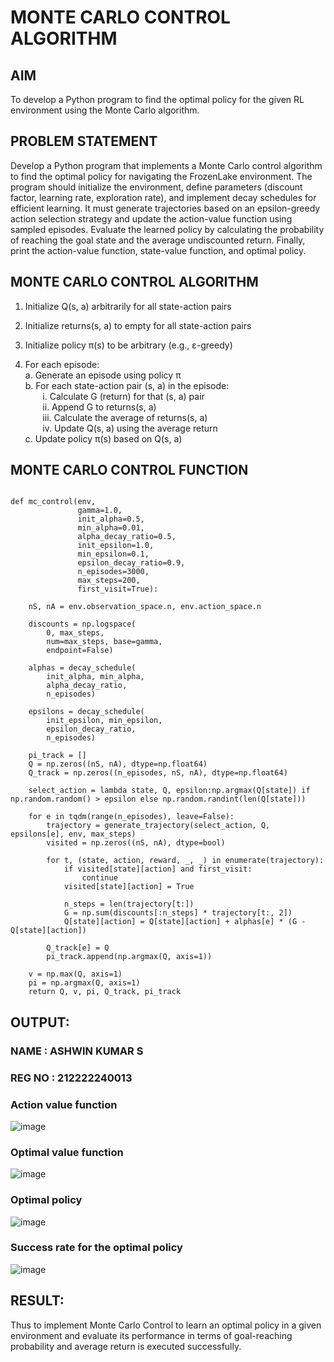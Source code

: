 # MONTE CARLO CONTROL ALGORITHM

## AIM
To develop a Python program to find the optimal policy for the given RL environment using the Monte Carlo algorithm.

## PROBLEM STATEMENT
Develop a Python program that implements a Monte Carlo control algorithm to find the optimal policy for navigating the FrozenLake environment. The program should initialize the environment, define parameters (discount factor, learning rate, exploration rate), and implement decay schedules for efficient learning. It must generate trajectories based on an epsilon-greedy action selection strategy and update the action-value function using sampled episodes. Evaluate the learned policy by calculating the probability of reaching the goal state and the average undiscounted return. Finally, print the action-value function, state-value function, and optimal policy.

## MONTE CARLO CONTROL ALGORITHM

1. Initialize Q(s, a) arbitrarily for all state-action pairs
2. Initialize returns(s, a) to empty for all state-action pairs
3. Initialize policy π(s) to be arbitrary (e.g., ε-greedy)

4. For each episode:<BR>
   a. Generate an episode using policy π<BR>
   b. For each state-action pair (s, a) in the episode:<BR>
      &nbsp;&nbsp;&nbsp;&nbsp;&nbsp;&nbsp; i.   Calculate G (return) for that (s, a) pair<BR>
      &nbsp;&nbsp;&nbsp;&nbsp;&nbsp;&nbsp; ii.  Append G to returns(s, a)<BR>
      &nbsp;&nbsp;&nbsp;&nbsp;&nbsp;&nbsp; iii. Calculate the average of returns(s, a)<BR>
      &nbsp;&nbsp;&nbsp;&nbsp;&nbsp;&nbsp; iv.  Update Q(s, a) using the average return<BR>
   c. Update policy π(s) based on Q(s, a)


## MONTE CARLO CONTROL FUNCTION

```

def mc_control(env,
               gamma=1.0,
               init_alpha=0.5,
               min_alpha=0.01,
               alpha_decay_ratio=0.5,
               init_epsilon=1.0,
               min_epsilon=0.1,
               epsilon_decay_ratio=0.9,
               n_episodes=3000,
               max_steps=200,
               first_visit=True):

    nS, nA = env.observation_space.n, env.action_space.n

    discounts = np.logspace(
        0, max_steps,
        num=max_steps, base=gamma,
        endpoint=False)

    alphas = decay_schedule(
        init_alpha, min_alpha,
        alpha_decay_ratio,
        n_episodes)

    epsilons = decay_schedule(
        init_epsilon, min_epsilon,
        epsilon_decay_ratio,
        n_episodes)

    pi_track = []
    Q = np.zeros((nS, nA), dtype=np.float64)
    Q_track = np.zeros((n_episodes, nS, nA), dtype=np.float64)

    select_action = lambda state, Q, epsilon:np.argmax(Q[state]) if np.random.random() > epsilon else np.random.randint(len(Q[state]))

    for e in tqdm(range(n_episodes), leave=False):
        trajectory = generate_trajectory(select_action, Q, epsilons[e], env, max_steps)
        visited = np.zeros((nS, nA), dtype=bool)

        for t, (state, action, reward, _, _) in enumerate(trajectory):
            if visited[state][action] and first_visit:
                continue
            visited[state][action] = True

            n_steps = len(trajectory[t:])
            G = np.sum(discounts[:n_steps] * trajectory[t:, 2])
            Q[state][action] = Q[state][action] + alphas[e] * (G - Q[state][action])

        Q_track[e] = Q
        pi_track.append(np.argmax(Q, axis=1))

    v = np.max(Q, axis=1)
    pi = np.argmax(Q, axis=1)
    return Q, v, pi, Q_track, pi_track

```

## OUTPUT:

### NAME : ASHWIN KUMAR S
### REG NO : 212222240013

### Action value function 
![image](https://github.com/user-attachments/assets/7ddcf8b1-52c4-489a-8e97-eef580b667eb)

### Optimal value function
![image](https://github.com/user-attachments/assets/2aac525f-32ed-42fa-a28c-c7f0b16aa8a8)

### Optimal policy
![image](https://github.com/user-attachments/assets/ac9b2359-9722-4c03-b156-d7c9a8b41222)

### Success rate for the optimal policy
![image](https://github.com/user-attachments/assets/348a28c0-9987-4609-88e3-ccfa1c4b0c45)


## RESULT:
Thus to implement Monte Carlo Control to learn an optimal policy in a given environment and evaluate its performance in terms of goal-reaching probability and average return is executed successfully.
